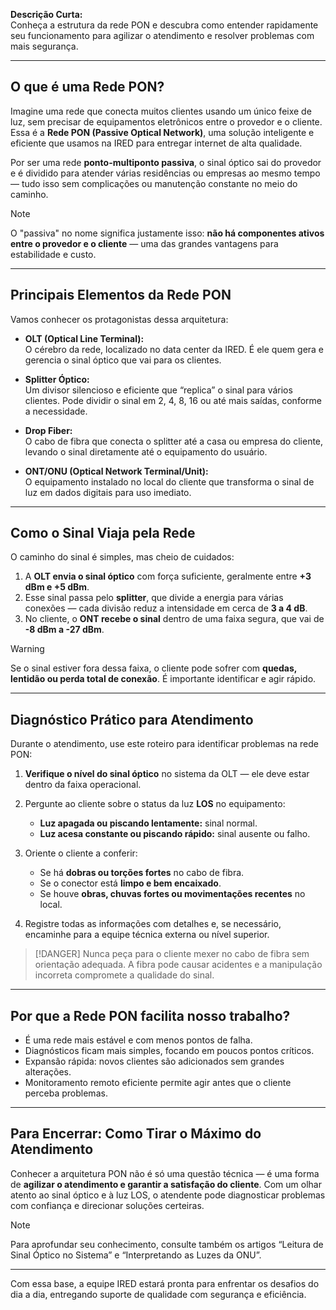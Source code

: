 
**Descrição Curta:**  
Conheça a estrutura da rede PON e descubra como entender rapidamente seu funcionamento para agilizar o atendimento e resolver problemas com mais segurança.

---

## **O que é uma Rede PON?**

Imagine uma rede que conecta muitos clientes usando um único feixe de luz, sem precisar de equipamentos eletrônicos entre o provedor e o cliente. Essa é a **Rede PON (Passive Optical Network)**, uma solução inteligente e eficiente que usamos na IRED para entregar internet de alta qualidade.

Por ser uma rede **ponto-multiponto passiva**, o sinal óptico sai do provedor e é dividido para atender várias residências ou empresas ao mesmo tempo — tudo isso sem complicações ou manutenção constante no meio do caminho.

> [!NOTE]
> O "passiva" no nome significa justamente isso: **não há componentes ativos entre o provedor e o cliente** — uma das grandes vantagens para estabilidade e custo.

---

## Principais Elementos da Rede PON

Vamos conhecer os protagonistas dessa arquitetura:

- **OLT (Optical Line Terminal):**  
  O cérebro da rede, localizado no data center da IRED. É ele quem gera e gerencia o sinal óptico que vai para os clientes.

- **Splitter Óptico:**  
  Um divisor silencioso e eficiente que “replica” o sinal para vários clientes. Pode dividir o sinal em 2, 4, 8, 16 ou até mais saídas, conforme a necessidade.

- **Drop Fiber:**  
  O cabo de fibra que conecta o splitter até a casa ou empresa do cliente, levando o sinal diretamente até o equipamento do usuário.

- **ONT/ONU (Optical Network Terminal/Unit):**  
  O equipamento instalado no local do cliente que transforma o sinal de luz em dados digitais para uso imediato.

---

## Como o Sinal Viaja pela Rede

O caminho do sinal é simples, mas cheio de cuidados:

1. A **OLT envia o sinal óptico** com força suficiente, geralmente entre **+3 dBm e +5 dBm**.
2. Esse sinal passa pelo **splitter**, que divide a energia para várias conexões — cada divisão reduz a intensidade em cerca de **3 a 4 dB**.
3. No cliente, o **ONT recebe o sinal** dentro de uma faixa segura, que vai de **-8 dBm a -27 dBm**.

> [!WARNING]
> Se o sinal estiver fora dessa faixa, o cliente pode sofrer com **quedas, lentidão ou perda total de conexão**. É importante identificar e agir rápido.

---

## Diagnóstico Prático para Atendimento

Durante o atendimento, use este roteiro para identificar problemas na rede PON:

1. **Verifique o nível do sinal óptico** no sistema da OLT — ele deve estar dentro da faixa operacional.
2. Pergunte ao cliente sobre o status da luz **LOS** no equipamento:
   - **Luz apagada ou piscando lentamente:** sinal normal.
   - **Luz acesa constante ou piscando rápido:** sinal ausente ou falho.

3. Oriente o cliente a conferir:
   - Se há **dobras ou torções fortes** no cabo de fibra.
   - Se o conector está **limpo e bem encaixado**.
   - Se houve **obras, chuvas fortes ou movimentações recentes** no local.

4. Registre todas as informações com detalhes e, se necessário, encaminhe para a equipe técnica externa ou nível superior.

> [!DANGER]
> Nunca peça para o cliente mexer no cabo de fibra sem orientação adequada. A fibra pode causar acidentes e a manipulação incorreta compromete a qualidade do sinal.

---

## Por que a Rede PON facilita nosso trabalho?

- É uma rede mais estável e com menos pontos de falha.
- Diagnósticos ficam mais simples, focando em poucos pontos críticos.
- Expansão rápida: novos clientes são adicionados sem grandes alterações.
- Monitoramento remoto eficiente permite agir antes que o cliente perceba problemas.

---

## Para Encerrar: Como Tirar o Máximo do Atendimento

Conhecer a arquitetura PON não é só uma questão técnica — é uma forma de **agilizar o atendimento e garantir a satisfação do cliente**. Com um olhar atento ao sinal óptico e à luz LOS, o atendente pode diagnosticar problemas com confiança e direcionar soluções certeiras.

> [!NOTE]
> Para aprofundar seu conhecimento, consulte também os artigos “Leitura de Sinal Óptico no Sistema” e “Interpretando as Luzes da ONU”.

---

Com essa base, a equipe IRED estará pronta para enfrentar os desafios do dia a dia, entregando suporte de qualidade com segurança e eficiência.
